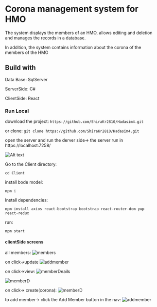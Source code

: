 
# Corona management system for HMO

The system displays the members of an HMO, allows editing and deletion and manages the records in a database.

In addition, the system contains information about the corona of the members of the HMO




## Build with

Data Base: SqlServer

ServerSide: C#

ClientSide: React



### Run Local
download the project: `https://github.com/ShiraKr2810/Hadasim4.git`

or clone: `git clone https://github.com/ShiraKr2810/Hadasim4.git`

open the server and run the derver side-> the server run in https://localhost:7258/


![Alt text](https://github.com/ShiraKr2810/Hadasim4/blob/main/screenshoots/server.jpg?raw=true "Title")


Go to the Client directory:

`cd Client`

install bode model:

``npm i``

Install dependencies:

``npm install axios react-bootstrap bootstrap react-router-dom yup react-redux``


run:

`npm start`


#### clientSide screens
all members:
![members](https://github.com/ShiraKr2810/Hadasim4/blob/main/screenshoots/Members.png?raw=true)

on click->update
![addmember](https://github.com/ShiraKr2810/Hadasim4/blob/main/screenshoots/v4.png?raw=true)


on click->view:
![memberDeails](https://github.com/ShiraKr2810/Hadasim4/blob/main/screenshoots/MembetDetails.png?raw=true)

![memberD](https://github.com/ShiraKr2810/Hadasim4/blob/main/screenshoots/v2.png?raw=true)

on click-> create(corona):
![memberD](https://github.com/ShiraKr2810/Hadasim4/blob/main/screenshoots/v3.png?raw=true)

to add member-> click the Add Member button in the nav:
![addmember](https://github.com/ShiraKr2810/Hadasim4/blob/main/screenshoots/AddMember.png?raw=true)

